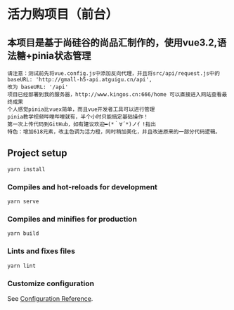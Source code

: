 # 活力购项目（前台）

## 本项目是基于尚硅谷的尚品汇制作的，使用vue3.2,语法糖+pinia状态管理
```
请注意：测试前先将vue.config.js中添加反向代理，并且将src/api/request.js中的 baseURL: 'http://gmall-h5-api.atguigu.cn/api',
改为 baseURL: '/api'
项目已经部署到我的服务器，http://www.kingos.cn:666/home 可以直接进入网站查看最终成果
个人感觉pinia比vuex简单，而且vue开发者工具可以进行管理
pinia教学视频哔哩哔哩就有，半个小时只能搞定基础操作！
第一次上传代码到GitHub，如有建议欢迎━(*｀∀´*)ノ亻!指出
特色：增加618元素，改主色调为活力橙，同时稍加美化，并且改进原来的一部分代码逻辑。
```

## Project setup
```
yarn install
```

### Compiles and hot-reloads for development
```
yarn serve
```

### Compiles and minifies for production
```
yarn build
```

### Lints and fixes files
```
yarn lint
```

### Customize configuration
See [Configuration Reference](https://cli.vuejs.org/config/).
